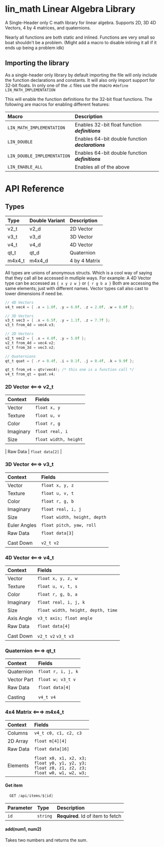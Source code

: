 #  lin_math Linear Algebra Library

A Single-Header only C math library for linear algebra. Supports 2D, 3D 4D Vectors, 4 by 4 matrices, and quaternions.

Nearly all functions are both static and inlined. Functions are very small so boat shouldn't be a problem. (Might add a macro to disable inlining it all if it ends up being a problem idk)


## Importing the library

As a single-header only library by default importing the file will only include the function declarations and constants. It will also only import support for 32-bit floats. In only one of the .c files use the macro `#define LIN_MATH_IMPLEMENTATION`

This will enable the function definitions for the 32-bit float functions. The following are macros for enabling different features:

| Macro                       | Description                                       |
| :-------------------------- | :------------------------------------------------ |
| `LIN_MATH_IMPLEMENTATION`   | Enables 32-bit float function ***definitions***   |
| `LIN_DOUBLE`                | Enables 64-bit double function ***declarations*** |
| `LIN_DOUBLE_IMPLEMENTATION` | Enables 64-bit double function ***definitions***  |
| `LIN_ENABLE_ALL`            | Enables all of the above                          |

# API Reference

## Types

| **Type** | **Double Variant** | **Description** |
| :------- | :-------------- | :----------------- |
| v2_t     | v2_d            | 2D Vector          |
| v3_t     | v3_d            | 3D Vector          |
| v4_t     | v4_d            | 4D Vector          |
| qt_t     | qt_d            | Quaternion         |
| m4x4_t   | m4x4_d          | 4 by 4 Matrix      |

All types are unions of anonymous structs. Which is a cool way of saying that they call all be accessed in mutliple ways. For example: A 4D Vector type can be accessed as `{ x y z w }` or `{ r g b a }` Both are accessing the same elements; just with different names. Vector types call also cast to lower dimensions if need be.

```c
// 4D Vectors
v4_t vec4 = { .x = 1.0f, .y = 6.0f, .z = 2.0f, .w = 8.0f };

// 3D Vectors
v3_t vec3 = { .x = 6.5f, .y = 1.1f, .z = 7.7f };
v3_t from_4d = vec4.v3;

// 2D Vectors
v2_t vec2 = { .x = 4.0f, .y = 5.0f };
v2_t from_4d = vec4.v2;
v2_t from_3d = vec3.v2;

// Quaternions
qt_t quat = { .r = 0.4f, .i = 0.1f, .j = 0.4f, .k = 9.9f };

qt_t from_v4 = qtv(vec4); /* this one is a function call */
v4_t from_qt = quat.v4;
```

### 2D Vector <===> **v2_t**

| **Context** | **Fields**            |
| :---------- | :-------------------- |
| Vector      | `float x, y`          |
| Texture     | `float u, v`          |
| Color       | `float r, g`          |
| Imaginary   | `float real, i`       |
| Size        | `float width, height` |

| Raw Data    | `float data[2]`       |

### 3D Vector <===> **v3_t**
| **Context**  | **Fields**                   |
| :----------- | :--------------------------- |
| Vector       | `float x, y, z`              |
| Texture      | `float u, v, t`              |
| Color        | `float r, g, b`              |
| Imaginary    | `float real, i, j`           |
| Size         | `float width, height, depth` |
| Euler Angles | `float pitch, yaw, roll`     |
| Raw Data     | `float data[3]`              |
|              |                              |
| Cast Down    |  `v2_t v2`                   |

### 4D Vector <===> **v4_t**
| **Context** | **Fields**                         |
| :---------- | :--------------------------------- |
| Vector      | `float x, y, z, w`                 |
| Texture     | `float u, v, t, s`                 |
| Color       | `float r, g, b, a`                 |
| Imaginary   | `float real, i, j, k`              |
| Size        | `float width, height, depth, time` |
| Axis Angle  | `v3_t axis; float angle`           |
| Raw Data    | `float data[4]`                    |
|             |                                    |
| Cast Down   |  `v2_t v2`  `v3_t v3`              |

### Quaternion <===> **qt_t**
| **Context** | **Fields**         |
| :---------- | :----------------- |
| Quaternion  | `float r, i, j, k` |
| Vector Part | `float w; v3_t v`  |
| Raw Data    | `float data[4]`    |
|             |                    |
| Casting     |  `v4_t v4`         |

### 4x4 Matrix <===> **m4x4_t**
| **Context** | **Fields**            |
| :---------- | :---------------------|
| Columns     | `v4_t c0, c1, c2, c3` |
| 2D Array    | `float m[4][4]`       |
| Raw Data    | `float data[16]`      |
|             |                       |
| Elements    | `float x0, x1, x2, x3;` <br> `float y0, y1, y2, y3;` <br> `float z0, z1, z2, z3;` <br> `float w0, w1, w2, w3;`|

#### Get item

```c
  GET /api/items/${id}
```

| Parameter | Type     | Description                       |
| :-------- | :------- | :-------------------------------- |
| `id`      | `string` | **Required**. Id of item to fetch |

#### add(num1, num2)

Takes two numbers and returns the sum.

